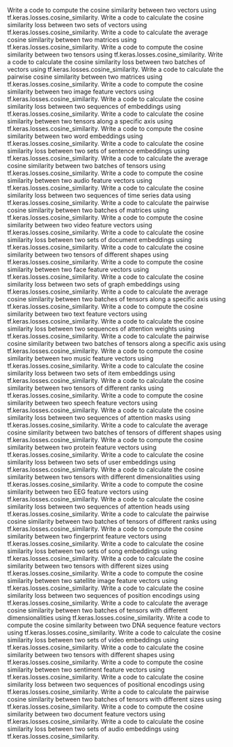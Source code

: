 Write a code to compute the cosine similarity between two vectors using tf.keras.losses.cosine_similarity.
Write a code to calculate the cosine similarity loss between two sets of vectors using tf.keras.losses.cosine_similarity.
Write a code to calculate the average cosine similarity between two matrices using tf.keras.losses.cosine_similarity.
Write a code to compute the cosine similarity between two tensors using tf.keras.losses.cosine_similarity.
Write a code to calculate the cosine similarity loss between two batches of vectors using tf.keras.losses.cosine_similarity.
Write a code to calculate the pairwise cosine similarity between two matrices using tf.keras.losses.cosine_similarity.
Write a code to compute the cosine similarity between two image feature vectors using tf.keras.losses.cosine_similarity.
Write a code to calculate the cosine similarity loss between two sequences of embeddings using tf.keras.losses.cosine_similarity.
Write a code to calculate the cosine similarity between two tensors along a specific axis using tf.keras.losses.cosine_similarity.
Write a code to compute the cosine similarity between two word embeddings using tf.keras.losses.cosine_similarity.
Write a code to calculate the cosine similarity loss between two sets of sentence embeddings using tf.keras.losses.cosine_similarity.
Write a code to calculate the average cosine similarity between two batches of tensors using tf.keras.losses.cosine_similarity.
Write a code to compute the cosine similarity between two audio feature vectors using tf.keras.losses.cosine_similarity.
Write a code to calculate the cosine similarity loss between two sequences of time series data using tf.keras.losses.cosine_similarity.
Write a code to calculate the pairwise cosine similarity between two batches of matrices using tf.keras.losses.cosine_similarity.
Write a code to compute the cosine similarity between two video feature vectors using tf.keras.losses.cosine_similarity.
Write a code to calculate the cosine similarity loss between two sets of document embeddings using tf.keras.losses.cosine_similarity.
Write a code to calculate the cosine similarity between two tensors of different shapes using tf.keras.losses.cosine_similarity.
Write a code to compute the cosine similarity between two face feature vectors using tf.keras.losses.cosine_similarity.
Write a code to calculate the cosine similarity loss between two sets of graph embeddings using tf.keras.losses.cosine_similarity.
Write a code to calculate the average cosine similarity between two batches of tensors along a specific axis using tf.keras.losses.cosine_similarity.
Write a code to compute the cosine similarity between two text feature vectors using tf.keras.losses.cosine_similarity.
Write a code to calculate the cosine similarity loss between two sequences of attention weights using tf.keras.losses.cosine_similarity.
Write a code to calculate the pairwise cosine similarity between two batches of tensors along a specific axis using tf.keras.losses.cosine_similarity.
Write a code to compute the cosine similarity between two music feature vectors using tf.keras.losses.cosine_similarity.
Write a code to calculate the cosine similarity loss between two sets of item embeddings using tf.keras.losses.cosine_similarity.
Write a code to calculate the cosine similarity between two tensors of different ranks using tf.keras.losses.cosine_similarity.
Write a code to compute the cosine similarity between two speech feature vectors using tf.keras.losses.cosine_similarity.
Write a code to calculate the cosine similarity loss between two sequences of attention masks using tf.keras.losses.cosine_similarity.
Write a code to calculate the average cosine similarity between two batches of tensors of different shapes using tf.keras.losses.cosine_similarity.
Write a code to compute the cosine similarity between two protein feature vectors using tf.keras.losses.cosine_similarity.
Write a code to calculate the cosine similarity loss between two sets of user embeddings using tf.keras.losses.cosine_similarity.
Write a code to calculate the cosine similarity between two tensors with different dimensionalities using tf.keras.losses.cosine_similarity.
Write a code to compute the cosine similarity between two EEG feature vectors using tf.keras.losses.cosine_similarity.
Write a code to calculate the cosine similarity loss between two sequences of attention heads using tf.keras.losses.cosine_similarity.
Write a code to calculate the pairwise cosine similarity between two batches of tensors of different ranks using tf.keras.losses.cosine_similarity.
Write a code to compute the cosine similarity between two fingerprint feature vectors using tf.keras.losses.cosine_similarity.
Write a code to calculate the cosine similarity loss between two sets of song embeddings using tf.keras.losses.cosine_similarity.
Write a code to calculate the cosine similarity between two tensors with different sizes using tf.keras.losses.cosine_similarity.
Write a code to compute the cosine similarity between two satellite image feature vectors using tf.keras.losses.cosine_similarity.
Write a code to calculate the cosine similarity loss between two sequences of position encodings using tf.keras.losses.cosine_similarity.
Write a code to calculate the average cosine similarity between two batches of tensors with different dimensionalities using tf.keras.losses.cosine_similarity.
Write a code to compute the cosine similarity between two DNA sequence feature vectors using tf.keras.losses.cosine_similarity.
Write a code to calculate the cosine similarity loss between two sets of video embeddings using tf.keras.losses.cosine_similarity.
Write a code to calculate the cosine similarity between two tensors with different shapes using tf.keras.losses.cosine_similarity.
Write a code to compute the cosine similarity between two sentiment feature vectors using tf.keras.losses.cosine_similarity.
Write a code to calculate the cosine similarity loss between two sequences of positional encodings using tf.keras.losses.cosine_similarity.
Write a code to calculate the pairwise cosine similarity between two batches of tensors with different sizes using tf.keras.losses.cosine_similarity.
Write a code to compute the cosine similarity between two document feature vectors using tf.keras.losses.cosine_similarity.
Write a code to calculate the cosine similarity loss between two sets of audio embeddings using tf.keras.losses.cosine_similarity.